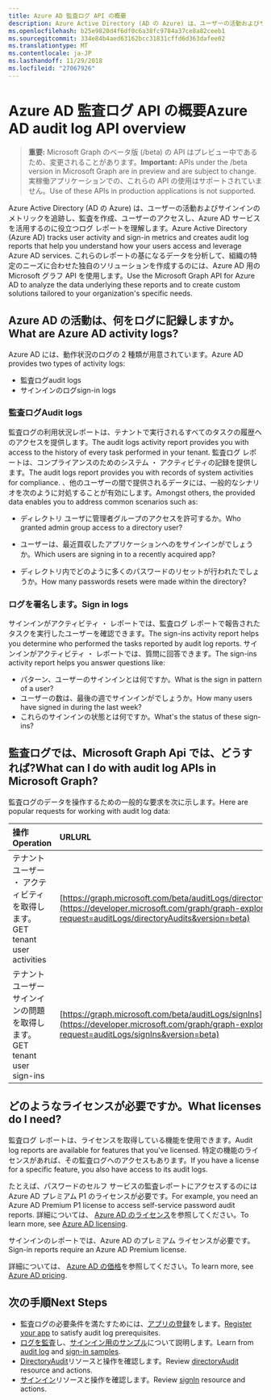 ```yaml
---
title: Azure AD 監査ログ API の概要
description: Azure Active Directory (AD の Azure) は、ユーザーの活動およびサインインのメトリックを追跡し、監査を作成、ユーザーのアクセスし、Azure AD サービスを活用するのに役立つログ レポートを理解します。 これらのレポートの基になるデータを分析して、組織の特定のニーズに合わせた独自のソリューションを作成するのには、Azure AD 用の Microsoft グラフ API を使用します。
ms.openlocfilehash: b25e9820d4f6df0c6a38fc9784a37ce8a82ceeb1
ms.sourcegitcommit: 334e84b4aed63162bcc31831cffd6d363dafee02
ms.translationtype: MT
ms.contentlocale: ja-JP
ms.lasthandoff: 11/29/2018
ms.locfileid: "27067926"
---
```

# <a name="azure-ad-audit-log-api-overview"></a><span data-ttu-id="cebdd-104">Azure AD 監査ログ API の概要</span><span class="sxs-lookup"><span data-stu-id="cebdd-104">Azure AD audit log API overview</span></span>

> <span data-ttu-id="cebdd-105">**重要:** Microsoft Graph のベータ版 (/beta) の API はプレビュー中であるため、変更されることがあります。</span><span class="sxs-lookup"><span data-stu-id="cebdd-105">**Important:** APIs under the /beta version in Microsoft Graph are in preview and are subject to change.</span></span> <span data-ttu-id="cebdd-106">実稼働アプリケーションでの、これらの API の使用はサポートされていません。</span><span class="sxs-lookup"><span data-stu-id="cebdd-106">Use of these APIs in production applications is not supported.</span></span>

<span data-ttu-id="cebdd-107">Azure Active Directory (AD の Azure) は、ユーザーの活動およびサインインのメトリックを追跡し、監査を作成、ユーザーのアクセスし、Azure AD サービスを活用するのに役立つログ レポートを理解します。</span><span class="sxs-lookup"><span data-stu-id="cebdd-107">Azure Active Directory (Azure AD) tracks user activity and sign-in metrics and creates audit log reports that help you understand how your users access and leverage Azure AD services.</span></span> <span data-ttu-id="cebdd-108">これらのレポートの基になるデータを分析して、組織の特定のニーズに合わせた独自のソリューションを作成するのには、Azure AD 用の Microsoft グラフ API を使用します。</span><span class="sxs-lookup"><span data-stu-id="cebdd-108">Use the Microsoft Graph API for Azure AD to analyze the data underlying these reports and to create custom solutions tailored to your organization's specific needs.</span></span>

## <a name="what-are-azure-ad-activity-logs"></a><span data-ttu-id="cebdd-109">Azure AD の活動は、何をログに記録しますか。</span><span class="sxs-lookup"><span data-stu-id="cebdd-109">What are Azure AD activity logs?</span></span>

<span data-ttu-id="cebdd-110">Azure AD には、動作状況のログの 2 種類が用意されています。</span><span class="sxs-lookup"><span data-stu-id="cebdd-110">Azure AD provides two types of activity logs:</span></span>

- <span data-ttu-id="cebdd-111">監査ログ</span><span class="sxs-lookup"><span data-stu-id="cebdd-111">audit logs</span></span> 
- <span data-ttu-id="cebdd-112">サインインのログ</span><span class="sxs-lookup"><span data-stu-id="cebdd-112">sign-in logs</span></span>

### <a name="audit-logs"></a><span data-ttu-id="cebdd-113">監査ログ</span><span class="sxs-lookup"><span data-stu-id="cebdd-113">Audit logs</span></span>

<span data-ttu-id="cebdd-114">監査ログの利用状況レポートは、テナントで実行されるすべてのタスクの履歴へのアクセスを提供します。</span><span class="sxs-lookup"><span data-stu-id="cebdd-114">The audit logs activity report provides you with access to the history of every task performed in your tenant.</span></span> <span data-ttu-id="cebdd-115">監査ログ レポートは、コンプライアンスのためのシステム ・ アクティビティの記録を提供します。</span><span class="sxs-lookup"><span data-stu-id="cebdd-115">The audit logs report provides you with records of system activities for compliance.</span></span> <span data-ttu-id="cebdd-116">、他のユーザーの間で提供されるデータには、一般的なシナリオを次のように対処することが有効にします。</span><span class="sxs-lookup"><span data-stu-id="cebdd-116">Amongst others, the provided data enables you to address common scenarios such as:</span></span>

- <span data-ttu-id="cebdd-117">ディレクトリ ユーザに管理者グループのアクセスを許可するか。</span><span class="sxs-lookup"><span data-stu-id="cebdd-117">Who granted admin group access to a directory user?</span></span>

- <span data-ttu-id="cebdd-118">ユーザーは、最近買収したアプリケーションへのをサインインがでしょうか。</span><span class="sxs-lookup"><span data-stu-id="cebdd-118">Which users are signing in to a recently acquired app?</span></span>

- <span data-ttu-id="cebdd-119">ディレクトリ内でどのように多くのパスワードのリセットが行われたでしょうか。</span><span class="sxs-lookup"><span data-stu-id="cebdd-119">How many passwords resets were made within the directory?</span></span>

### <a name="sign-in-logs"></a><span data-ttu-id="cebdd-120">ログを署名します。</span><span class="sxs-lookup"><span data-stu-id="cebdd-120">Sign in logs</span></span>

<span data-ttu-id="cebdd-121">サインインがアクティビティ ・ レポートでは、監査ログ レポートで報告されたタスクを実行したユーザーを確認できます。</span><span class="sxs-lookup"><span data-stu-id="cebdd-121">The sign-ins activity report helps you determine who performed the tasks reported by audit log reports.</span></span> <span data-ttu-id="cebdd-122">サインインがアクティビティ ・ レポートでは、質問に回答できます。</span><span class="sxs-lookup"><span data-stu-id="cebdd-122">The sign-ins activity report helps you answer questions like:</span></span>

- <span data-ttu-id="cebdd-123">パターン、ユーザーのサインインとは何ですか。</span><span class="sxs-lookup"><span data-stu-id="cebdd-123">What is the sign in pattern of a user?</span></span>
- <span data-ttu-id="cebdd-124">ユーザーの数は、最後の週でサインインがでしょうか。</span><span class="sxs-lookup"><span data-stu-id="cebdd-124">How many users have signed in during the last week?</span></span>
- <span data-ttu-id="cebdd-125">これらのサインインの状態とは何ですか。</span><span class="sxs-lookup"><span data-stu-id="cebdd-125">What's the status of these sign-ins?</span></span>

## <a name="what-can-i-do-with-audit-log-apis-in-microsoft-graph"></a><span data-ttu-id="cebdd-126">監査ログでは、Microsoft Graph Api では、どうすれば?</span><span class="sxs-lookup"><span data-stu-id="cebdd-126">What can I do with audit log APIs in Microsoft Graph?</span></span>

<span data-ttu-id="cebdd-127">監査ログのデータを操作するための一般的な要求を次に示します。</span><span class="sxs-lookup"><span data-stu-id="cebdd-127">Here are popular requests for working with audit log data:</span></span>

<span data-ttu-id="cebdd-128">操作</span><span class="sxs-lookup"><span data-stu-id="cebdd-128">Operation</span></span> | <span data-ttu-id="cebdd-129">URL</span><span class="sxs-lookup"><span data-stu-id="cebdd-129">URL</span></span>
:----------|:----
<span data-ttu-id="cebdd-130">テナント ユーザー ・ アクティビティを取得します。</span><span class="sxs-lookup"><span data-stu-id="cebdd-130">GET tenant user activities</span></span> | [https://graph.microsoft.com/beta/auditLogs/directoryAudits](https://developer.microsoft.com/graph/graph-explorer?request=auditLogs/directoryAudits&version=beta)
<span data-ttu-id="cebdd-131">テナント ユーザー サインインの問題を取得します。</span><span class="sxs-lookup"><span data-stu-id="cebdd-131">GET tenant user sign-ins</span></span> | [https://graph.microsoft.com/beta/auditLogs/signIns](https://developer.microsoft.com/graph/graph-explorer?request=auditLogs/signIns&version=beta)

## <a name="what-licenses-do-i-need"></a><span data-ttu-id="cebdd-132">どのようなライセンスが必要ですか。</span><span class="sxs-lookup"><span data-stu-id="cebdd-132">What licenses do I need?</span></span>

<span data-ttu-id="cebdd-133">監査ログ レポートは、ライセンスを取得している機能を使用できます。</span><span class="sxs-lookup"><span data-stu-id="cebdd-133">Audit log reports are available for features that you've licensed.</span></span>  <span data-ttu-id="cebdd-134">特定の機能のライセンスがあれば、その監査ログへのアクセスもあります。</span><span class="sxs-lookup"><span data-stu-id="cebdd-134">If you have a license for a specific feature, you also have access to its audit logs.</span></span>

<span data-ttu-id="cebdd-135">たとえば、パスワードのセルフ サービスの監査レポートにアクセスするのには Azure AD プレミアム P1 のライセンスが必要です。</span><span class="sxs-lookup"><span data-stu-id="cebdd-135">For example, you need an Azure AD Premium P1 license to access self-service password audit reports.</span></span>  <span data-ttu-id="cebdd-136">詳細については、 [Azure AD のライセンス](https://azure.microsoft.com/pricing/details/active-directory/)を参照してください。</span><span class="sxs-lookup"><span data-stu-id="cebdd-136">To learn more, see [Azure AD licensing](https://azure.microsoft.com/pricing/details/active-directory/).</span></span>

<span data-ttu-id="cebdd-137">サインインのレポートでは、Azure AD のプレミアム ライセンスが必要です。</span><span class="sxs-lookup"><span data-stu-id="cebdd-137">Sign-in reports require an Azure AD Premium license.</span></span>

<span data-ttu-id="cebdd-138">詳細については、 [Azure AD の価格](https://azure.microsoft.com/pricing/details/active-directory/)を参照してください。</span><span class="sxs-lookup"><span data-stu-id="cebdd-138">To learn more, see [Azure AD pricing](https://azure.microsoft.com/pricing/details/active-directory/).</span></span>

## <a name="next-steps"></a><span data-ttu-id="cebdd-139">次の手順</span><span class="sxs-lookup"><span data-stu-id="cebdd-139">Next Steps</span></span>

- <span data-ttu-id="cebdd-140">監査ログの必要条件を満たすためには、[アプリの登録](https://docs.microsoft.com/azure/active-directory/active-directory-reporting-api-prerequisites-azure-portal)をします。</span><span class="sxs-lookup"><span data-stu-id="cebdd-140">[Register your app](https://docs.microsoft.com/azure/active-directory/active-directory-reporting-api-prerequisites-azure-portal) to satisfy audit log prerequisites.</span></span> 
- <span data-ttu-id="cebdd-141">[ログを監査](https://docs.microsoft.com/azure/active-directory/active-directory-reporting-api-audit-samples)し、[サインイン用のサンプル](https://docs.microsoft.com/azure/active-directory/active-directory-reporting-api-sign-in-activity-samples)について説明します。</span><span class="sxs-lookup"><span data-stu-id="cebdd-141">Learn from [audit log](https://docs.microsoft.com/azure/active-directory/active-directory-reporting-api-audit-samples) and [sign-in samples](https://docs.microsoft.com/azure/active-directory/active-directory-reporting-api-sign-in-activity-samples).</span></span>  
- <span data-ttu-id="cebdd-142">[DirectoryAudit](directoryaudit.md)リソースと操作を確認します。</span><span class="sxs-lookup"><span data-stu-id="cebdd-142">Review [directoryAudit](directoryaudit.md) resource and actions.</span></span>
- <span data-ttu-id="cebdd-143">[サインイン](signin.md)リソースと操作を確認します。</span><span class="sxs-lookup"><span data-stu-id="cebdd-143">Review [signIn](signin.md) resource and actions.</span></span> 